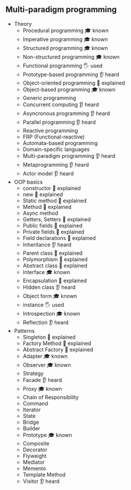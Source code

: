 ## Multi-paradigm programming

- Theory
  - Procedural programming 🎓 known
  - Imperative programming 🎓 known
  - Structured programming 🎓 known
  - Non-structured programming 🎓 known
  - Functional programming  🖐 used
  - Prototype-based programming 👂 heard
  - Object-oriented programming 🙋 explained
  - Object-based programming 🎓 known
  - Generic programming
  - Concurrent computing 👂 heard
  - Asyncronous programming 👂 heard
  - Parallel programming 👂 heard
  - Reactive programming
  - FRP (Functional-reactive)
  - Automata-based programming
  - Domain-specific languages
  - Multi-paradigm programming 👂 heard
  - Metaprogramming 👂 heard
  - Actor model 👂 heard
- OOP basics
  - constructor 🙋 explained
  - new 🙋 explained
  - Static method 🙋 explained
  - Method 🙋 explained
  - Async method
  - Getters, Setters 🙋 explained
  - Public fields 🙋 explained
  - Private fields 🙋 explained
  - Field declarations 🙋 explained
  - Inheritance 👂 heard
  - Parent class 🙋 explained
  - Polymorphism 🙋 explained
  - Abstract class 🙋 explained
  - Interface 🎓 known
  - Encapsulation 🙋 explained
  - Hidden class 👂 heard
  - Object form 🎓 known
  - instance 🖐 used
  - Introspection 🎓 known
  - Reflection 👂 heard
- Patterns
  - Singleton 🙋 explained
  - Factory Method 🙋 explained
  - Abstract Factory 🙋 explained
  - Adapter 🎓 known
  - Observer 🎓 known
  - Strategy
  - Facade 👂 heard
  - Proxy 🎓 known
  - Chain of Responsibility
  - Command
  - Iterator
  - State
  - Bridge
  - Builder
  - Prototype 🎓 known
  - Composite
  - Decorator
  - Flyweight
  - Mediator
  - Memento
  - Template Method
  - Visitor 👂 heard
